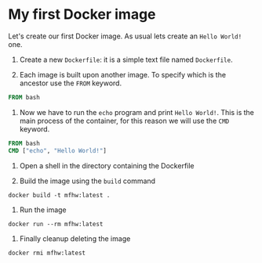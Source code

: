 # My first Docker image

Let's create our first Docker image.
As usual lets create an `Hello World!` one.

1. Create a new `Dockerfile`: it is a simple text file named `Dockerfile`.

1. Each image is built upon another image. To specify which is the ancestor use the `FROM` keyword.

```dockerfile
FROM bash
```

1. Now we have to run the `echo` program and print `Hello World!`.
   This is the main process of the container, for this reason we will use the `CMD` keyword.

```dockerfile
FROM bash
CMD ["echo", "Hello World!"]
```

1. Open a shell in the directory containing the Dockerfile

1. Build the image using the `build` command

```
docker build -t mfhw:latest .
```

1. Run the image

```
docker run --rm mfhw:latest
```

1. Finally cleanup deleting the image

```bash
docker rmi mfhw:latest
```